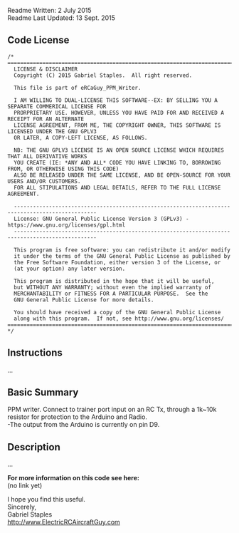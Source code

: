 Readme Written: 2 July 2015  
Readme Last Updated: 13 Sept. 2015  

## Code License  
```
/*
===================================================================================================
  LICENSE & DISCLAIMER
  Copyright (C) 2015 Gabriel Staples.  All right reserved.
  
  This file is part of eRCaGuy_PPM_Writer.
  
  I AM WILLING TO DUAL-LICENSE THIS SOFTWARE--EX: BY SELLING YOU A SEPARATE COMMERICAL LICENSE FOR
  PRORPRIETARY USE. HOWEVER, UNLESS YOU HAVE PAID FOR AND RECEIVED A RECEIPT FOR AN ALTERNATE 
  LICENSE AGREEMENT, FROM ME, THE COPYRIGHT OWNER, THIS SOFTWARE IS LICENSED UNDER THE GNU GPLV3
  OR LATER, A COPY-LEFT LICENSE, AS FOLLOWS.
  
  NB: THE GNU GPLV3 LICENSE IS AN OPEN SOURCE LICENSE WHICH REQUIRES THAT ALL DERIVATIVE WORKS 
  YOU CREATE (IE: *ANY AND ALL* CODE YOU HAVE LINKING TO, BORROWING FROM, OR OTHERWISE USING THIS CODE) 
  ALSO BE RELEASED UNDER THE SAME LICENSE, AND BE OPEN-SOURCE FOR YOUR USERS AND/OR CUSTOMERS.
  FOR ALL STIPULATIONS AND LEGAL DETAILS, REFER TO THE FULL LICENSE AGREEMENT.
  
  ------------------------------------------------------------------------------------------------
  License: GNU General Public License Version 3 (GPLv3) - https://www.gnu.org/licenses/gpl.html
  ------------------------------------------------------------------------------------------------
  
  This program is free software: you can redistribute it and/or modify
  it under the terms of the GNU General Public License as published by
  the Free Software Foundation, either version 3 of the License, or
  (at your option) any later version.

  This program is distributed in the hope that it will be useful,
  but WITHOUT ANY WARRANTY; without even the implied warranty of
  MERCHANTABILITY or FITNESS FOR A PARTICULAR PURPOSE.  See the
  GNU General Public License for more details.

  You should have received a copy of the GNU General Public License
  along with this program.  If not, see http://www.gnu.org/licenses/
===================================================================================================
*/
```

## Instructions  
...  

## Basic Summary  
PPM writer. Connect to trainer port input on an RC Tx, through a 1k~10k resistor for protection to the Arduino and Radio.  
-The output from the Arduino is currently on pin D9.  

## Description  
...  

**For more information on this code see here:**  
(no link yet)  


I hope you find this useful.  
Sincerely,  
Gabriel Staples  
http://www.ElectricRCAircraftGuy.com  
